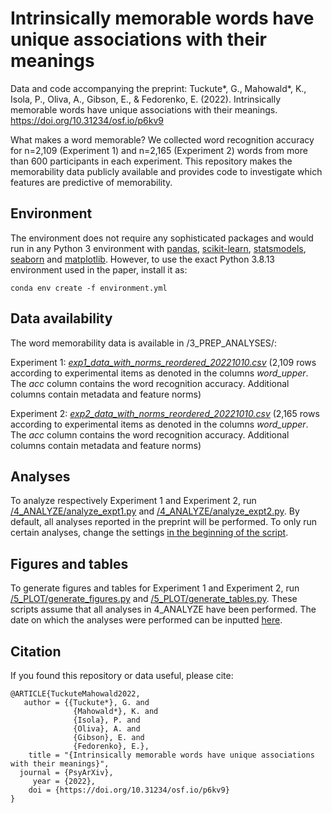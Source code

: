 # Intrinsically memorable words have unique associations with their meanings

Data and code accompanying the preprint: Tuckute*, G., Mahowald*, K., Isola, P., Oliva, A., Gibson, E., & Fedorenko, E. (2022). Intrinsically memorable words have unique associations with their meanings. https://doi.org/10.31234/osf.io/p6kv9

What makes a word memorable? We collected word recognition accuracy for n=2,109 (Experiment 1) and n=2,165 (Experiment 2) words from more than 600 participants in each experiment. This repository makes the memorability data publicly available and provides code to investigate which features are predictive of memorability.

## Environment
The environment does not require any sophisticated packages and would run in any Python 3 environment with [pandas](https://pandas.pydata.org/), [scikit-learn](https://scikit-learn.org/stable/), [statsmodels](https://www.statsmodels.org/stable/index.html), [seaborn](https://seaborn.pydata.org/) and [matplotlib](https://matplotlib.org/). However, to use the exact Python 3.8.13 environment used in the paper, install it as:

```
conda env create -f environment.yml
```

## Data availability
The word memorability data is available in /3_PREP_ANALYSES/:

Experiment 1: [*exp1_data_with_norms_reordered_20221010.csv*](https://github.com/gretatuckute/memorable_words/blob/main/3_PREP_ANALYSES/exp1_data_with_norms_reordered_20221010.csv) (2,109 rows according to experimental items as denoted in the columns *word_upper*. The *acc* column contains the word recognition accuracy. Additional columns contain metadata and feature norms)

Experiment 2: [*exp2_data_with_norms_reordered_20221010.csv*](https://github.com/gretatuckute/memorable_words/blob/main/3_PREP_ANALYSES/exp2_data_with_norms_reordered_20221010.csv) (2,165 rows according to experimental items as denoted in the columns *word_upper*. The *acc* column contains the word recognition accuracy. Additional columns contain metadata and feature norms)

## Analyses
To analyze respectively Experiment 1 and Experiment 2, run [/4_ANALYZE/analyze_expt1.py](https://github.com/gretatuckute/memorable_words/blob/main/4_ANALYZE/analyze_expt1.py) and [/4_ANALYZE/analyze_expt2.py](https://github.com/gretatuckute/memorable_words/blob/main/4_ANALYZE/analyze_expt2.py).
By default, all analyses reported in the preprint will be performed. To only run certain analyses, change the settings [in the beginning of the script](https://github.com/gretatuckute/memorable_words/blob/main/4_ANALYZE/analyze_expt1.py#L3). 

## Figures and tables
To generate figures and tables for Experiment 1 and Experiment 2, run [/5_PLOT/generate_figures.py](https://github.com/gretatuckute/memorable_words/blob/main/5_PLOT/generate_figures.py) and [/5_PLOT/generate_tables.py](https://github.com/gretatuckute/memorable_words/blob/main/5_PLOT/generate_tables.py). These scripts assume that all analyses in 4_ANALYZE have been performed. The date on which the analyses were performed can be inputted [here](https://github.com/gretatuckute/memorable_words/blob/main/5_PLOT/generate_figures.py#L7). 

## Citation
If you found this repository or data useful, please cite:

```
@ARTICLE{TuckuteMahowald2022,
   author = {{Tuckute*}, G. and
              {Mahowald*}, K. and
              {Isola}, P. and
              {Oliva}, A. and
              {Gibson}, E. and
              {Fedorenko}, E.},
    title = "{Intrinsically memorable words have unique associations with their meanings}",
  journal = {PsyArXiv},
     year = {2022},
    doi = {https://doi.org/10.31234/osf.io/p6kv9}
}
```
